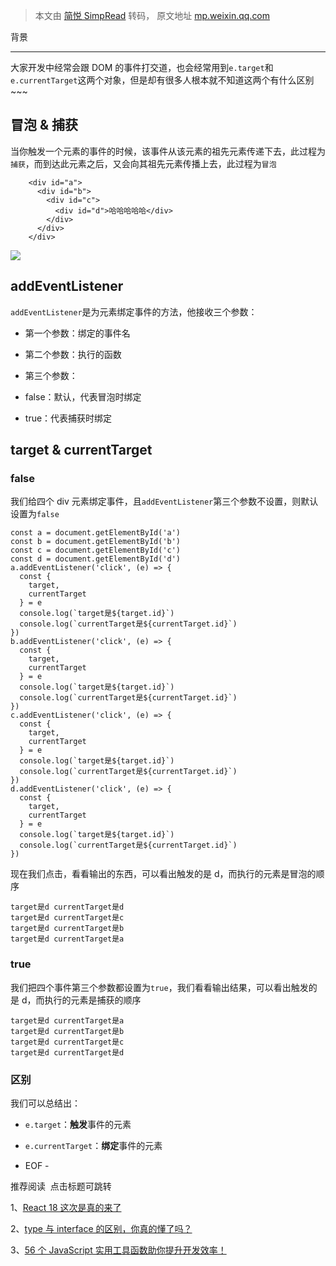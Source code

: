 > 本文由 [简悦 SimpRead](http://ksria.com/simpread/) 转码， 原文地址 [mp.weixin.qq.com](https://mp.weixin.qq.com/s?__biz=MzA5NjUxMTM2MQ==&mid=2247491112&idx=1&sn=2d46783cfb194e07519cd3ce147b08df&chksm=90afaac6a7d823d07100eab1bdd68f540962ad3725a86f85fa6f744e0727de1d0efd8db4b193&mpshare=1&scene=1&srcid=0405hVuSJ1GrfiDoEUqcy2LF&sharer_sharetime=1649137288658&sharer_shareid=8a467675e94cd5b11b6640b7770d6cc6#rd)

背景  

-----

大家开发中经常会跟 DOM 的事件打交道，也会经常用到`e.target`和`e.currentTarget`这两个对象，但是却有很多人根本就不知道这两个有什么区别~~~

冒泡 & 捕获
-------

当你触发一个元素的事件的时候，该事件从该元素的祖先元素传递下去，此过程为`捕获`，而到达此元素之后，又会向其祖先元素传播上去，此过程为`冒泡`

```
    <div id="a">
      <div id="b">
        <div id="c">
          <div id="d">哈哈哈哈哈</div>
        </div>
      </div>
    </div>
```

![](https://mmbiz.qpic.cn/mmbiz_png/TZL4BdZpLdhZtq6QIIcbqvEExAwZM0OvW3JERQSmchHibqTCQIqL30rgz433o0srNicXmU9eKL4jYlltfC2a7wAA/640?wx_fmt=png)

addEventListener
----------------

`addEventListener`是为元素绑定事件的方法，他接收三个参数：

*   第一个参数：绑定的事件名
    
*   第二个参数：执行的函数
    
*   第三个参数：
    

*   false：默认，代表冒泡时绑定
    
*   true：代表捕获时绑定
    

target & currentTarget
----------------------

### false

我们给四个 div 元素绑定事件，且`addEventListener`第三个参数不设置，则默认设置为`false`

```
const a = document.getElementById('a')
const b = document.getElementById('b')
const c = document.getElementById('c')
const d = document.getElementById('d')
a.addEventListener('click', (e) => {
  const {
    target,
    currentTarget
  } = e
  console.log(`target是${target.id}`)
  console.log(`currentTarget是${currentTarget.id}`)
})
b.addEventListener('click', (e) => {
  const {
    target,
    currentTarget
  } = e
  console.log(`target是${target.id}`)
  console.log(`currentTarget是${currentTarget.id}`)
})
c.addEventListener('click', (e) => {
  const {
    target,
    currentTarget
  } = e
  console.log(`target是${target.id}`)
  console.log(`currentTarget是${currentTarget.id}`)
})
d.addEventListener('click', (e) => {
  const {
    target,
    currentTarget
  } = e
  console.log(`target是${target.id}`)
  console.log(`currentTarget是${currentTarget.id}`)
})
```

现在我们点击，看看输出的东西，可以看出触发的是 d，而执行的元素是冒泡的顺序

```
target是d currentTarget是d
target是d currentTarget是c
target是d currentTarget是b
target是d currentTarget是a
```

### true

我们把四个事件第三个参数都设置为`true`，我们看看输出结果，可以看出触发的是 d，而执行的元素是捕获的顺序

```
target是d currentTarget是a
target是d currentTarget是b
target是d currentTarget是c
target是d currentTarget是d
```

### 区别

我们可以总结出：

*   `e.target`：**触发**事件的元素
    
*   `e.currentTarget`：**绑定**事件的元素
    

- EOF -

推荐阅读  点击标题可跳转

1、[React 18 这次是真的来了](http://mp.weixin.qq.com/s?__biz=MzA5NjUxMTM2MQ==&mid=2247490775&idx=1&sn=41ed22051da02541ef532f8b9f350b6d&chksm=90afa839a7d8212f781625265c0303e0f107d9a21b7ee8d45a54645f739db25fecca8008164f&scene=21#wechat_redirect)

2、[type 与 interface 的区别，你真的懂了吗？](http://mp.weixin.qq.com/s?__biz=MzA5NjUxMTM2MQ==&mid=2247490772&idx=1&sn=d264529ca782d02036c10fb7370f1255&chksm=90afa83aa7d8212c6b0485fd2a8324ff3499aaf64999211ce588f56e411e54041bf67bffa36c&scene=21#wechat_redirect)

3、[56 个 JavaScript 实用工具函数助你提升开发效率！](http://mp.weixin.qq.com/s?__biz=MzA5NjUxMTM2MQ==&mid=2247490778&idx=1&sn=ede786cff1f37df81fc351dece3e4419&chksm=90afa834a7d82122b0518962125c2acbac132d9156a0fa4d6f4d30077111eeb86b33c8782782&scene=21#wechat_redirect)